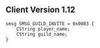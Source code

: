 ## Client Version 1.12

```rust,ignore
smsg SMSG_GUILD_INVITE = 0x0083 {
    CString player_name;    
    CString guild_name;    
}

```
